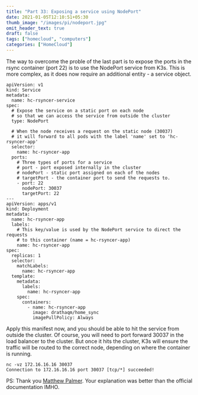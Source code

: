 ```yaml
---
title: "Part 33: Exposing a service using NodePort"
date: 2021-01-05T12:10:51+05:30
thumb_image: "/images/pi/nodeport.jpg"
omit_header_text: true
draft: false
tags: ["homecloud", "computers"]
categories: ["HomeCloud"]
---
```


The way to overcome the proble of the last part is to expose the ports in the rsync container (port 22) is to use the NodePort service from K3s. This is more complex, as it does now require an additional entity - a service object.

```
apiVersion: v1
kind: Service
metadata:
  name: hc-rsyncer-service
spec:
  # Expose the service on a static port on each node
  # so that we can access the service from outside the cluster
  type: NodePort

  # When the node receives a request on the static node (30037)
  # it will forward to all pods with the label 'name' set to 'hc-rsyncer-app'
  selector:
    name: hc-rsyncer-app
  ports:
    # Three types of ports for a service
    # port - port exposed internally in the cluster
    # nodePort - static port assigned on each of the nodes
    # targetPort - the container port to send the requests to.
    - port: 22
      nodePort: 30037
      targetPort: 22
---
apiVersion: apps/v1
kind: Deployment
metadata:
  name: hc-rsyncer-app
  labels:
    # This key/value is used by the NodePort service to direct the requests
    # to this container (name = hc-rsyncer-app)
    name: hc-rsyncer-app
spec:
  replicas: 1
  selector:
    matchLabels:
      name: hc-rsyncer-app
  template:
    metadata:
      labels:
        name: hc-rsyncer-app
    spec:
      containers:
        - name: hc-rsyncer-app
          image: drathaqm/home_sync
          imagePullPolicy: Always
```

Apply this manifest now, and you should be able to hit the service from outside the cluster. Of course, you will need to port forward 30037 in the load balancer to the cluster. But once it hits the cluster, K3s will ensure the traffic will be routed to the correct node, depending on where the container is running. 

```
nc -vz 172.16.16.16 30037
Connection to 172.16.16.16 port 30037 [tcp/*] succeeded!
```


PS: Thank you [Matthew Palmer](https://matthewpalmer.net/kubernetes-app-developer/articles/service-kubernetes-example-tutorial.html). Your explanation was better than the official documentation IMHO.